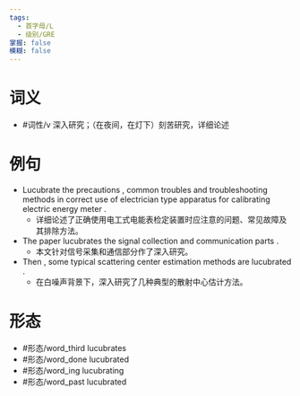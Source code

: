 ```yaml
---
tags:
  - 首字母/L
  - 级别/GRE
掌握: false
模糊: false
---
```

# 词义
- #词性/v  深入研究；（在夜间，在灯下）刻苦研究，详细论述
# 例句
- Lucubrate the precautions , common troubles and troubleshooting methods in correct use of electrician type apparatus for calibrating electric energy meter .
	- 详细论述了正确使用电工式电能表检定装置时应注意的问题、常见故障及其排除方法。
- The paper lucubrates the signal collection and communication parts .
	- 本文针对信号采集和通信部分作了深入研究。
- Then , some typical scattering center estimation methods are lucubrated .
	- 在白噪声背景下，深入研究了几种典型的散射中心估计方法。
# 形态
- #形态/word_third lucubrates
- #形态/word_done lucubrated
- #形态/word_ing lucubrating
- #形态/word_past lucubrated
